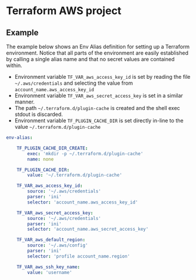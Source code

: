 # Terraform AWS project

## Example

The example below shows an Env Alias definition for setting up a Terraform environment.  Notice that 
all parts of the environment are easily established by calling a single alias name and that no secret
values are contained within.

 * Environment variable `TF_VAR_aws_access_key_id` is set by reading the file `~/.aws/credentials` 
   and selecting the value from `account_name.aws_access_key_id` 
 * Environment variable `TF_VAR_aws_secret_access_key` is set in a similar manner.
 * The path `~/.terraform.d/plugin-cache` is created and the shell exec stdout is discarded.
 * Environment variable `TF_PLUGIN_CACHE_DIR` is set directly in-line to the value `~/.terraform.d/plugin-cache`

```yaml
env-alias:

    TF_PLUGIN_CACHE_DIR_CREATE:
        exec: 'mkdir -p ~/.terraform.d/plugin-cache'
        name: none

    TF_PLUGIN_CACHE_DIR:
        value: '~/.terraform.d/plugin-cache'

    TF_VAR_aws_access_key_id:
        source: '~/.aws/credentials'
        parser: 'ini'
        selector: 'account_name.aws_access_key_id'

    TF_VAR_aws_secret_access_key:
        source: '~/.aws/credentials'
        parser: 'ini'
        selector: 'account_name.aws_secret_access_key'

    TF_VAR_aws_default_region:
        source: '~/.aws/config'
        parser: 'ini'
        selector: 'profile account_name.region'

    TF_VAR_aws_ssh_key_name:
        value: 'username'
```
